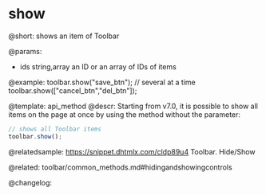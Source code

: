 show
=============

@short: shows an item of Toolbar


@params:
- ids 		string,array		an ID or an array of IDs of items



@example:
toolbar.show("save_btn");
// several at a time
toolbar.show(["cancel_btn","del_btn"]);


@template: api_method
@descr:
Starting from v7.0, it is possible to show all items on the page at once by using the method without the parameter:

~~~js
// shows all Toolbar items
toolbar.show();
~~~

@relatedsample: https://snippet.dhtmlx.com/cldp89u4	Toolbar. Hide/Show

@related: toolbar/common_methods.md#hidingandshowingcontrols

@changelog:


